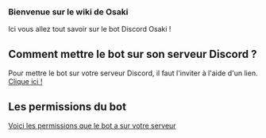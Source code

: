 ### Bienvenue sur le wiki de Osaki

Ici vous allez tout savoir sur le bot Discord Osaki !

## Comment mettre le bot sur son serveur Discord ?

Pour mettre le bot sur votre serveur Discord, il faut l'inviter à l'aide d'un lien. [Clique ici !](https://dsc.gg/osaki)

## Les permissions du bot 
[Voici les permissions que le bot a sur votre serveur](https://github.com/osaki-bot/wiki/blob/gh-pages/bot-perms.PNG)
